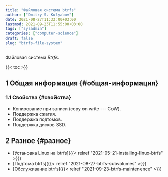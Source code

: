 ```yaml
---
title: "Файловая система btrfs"
author: ["Dmitry S. Kulyabov"]
date: 2021-08-27T11:33:00+03:00
lastmod: 2021-09-23T11:55:00+03:00
tags: ["sysadmin"]
categories: ["computer-science"]
draft: false
slug: "btrfs-file-system"
---
```


Файловая система _Btrfs_.

<!--more-->

{{< toc >}}


## <span class="section-num">1</span> Общая информация {#общая-информация}


### <span class="section-num">1.1</span> Свойства {#свойства}

-   Копирование при записи (copy on write --- CoW).
-   Поддержка сжатия.
-   Поддержка подтомов.
-   Поддержка дисков SSD.


## <span class="section-num">2</span> Разное {#разное}

-   [Установка Linux на btrfs]({{< relref "2021-05-21-installing-linux-btrfs" >}})
-   [Подтома btrfs]({{< relref "2021-08-27-btrfs-subvolumes" >}})
-   [Обслуживание btrfs]({{< relref "2021-09-23-btrfs-maintenence" >}})
